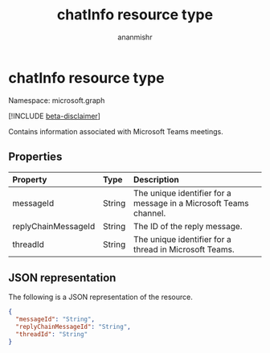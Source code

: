 ﻿---
title: "chatInfo resource type"
description: "Contains information associated with Microsoft Teams meetings."
author: "ananmishr"
localization_priority: Normal
ms.prod: "cloud-communications"
doc_type: resourcePageType
---

# chatInfo resource type

Namespace: microsoft.graph

[!INCLUDE [beta-disclaimer](../../includes/beta-disclaimer.md)]

Contains information associated with Microsoft Teams meetings.

## Properties

| Property            | Type   | Description                                                       |
| :------------------ | :----- | :---------------------------------------------------------------- |
| messageId           | String | The unique identifier for a message in a Microsoft Teams channel. |
| replyChainMessageId | String | The ID of the reply message.                                      |
| threadId            | String | The unique identifier for a thread in Microsoft Teams.            |

## JSON representation

The following is a JSON representation of the resource.

<!-- {
  "blockType": "resource",
  "optionalProperties": [

  ],
  "@odata.type": "microsoft.graph.chatInfo"
}-->

```json
{
  "messageId": "String",
  "replyChainMessageId": "String",
  "threadId": "String"
}
```

<!-- uuid: 8fcb5dbc-d5aa-4681-8e31-b001d5168d79
2015-10-25 14:57:30 UTC -->

<!--
{
  "type": "#page.annotation",
  "description": "chatInfo resource",
  "keywords": "",
  "section": "documentation",
  "tocPath": "",
  "suppressions": []
}
-->
